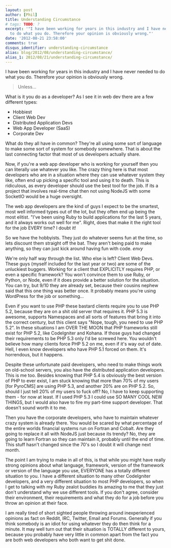 ```yaml
---
layout: post
author: [Phil]
title: Understanding Circumstance
# tags: TODO: ?
excerpt: '"I have been working for years in this industry and I have never needed
  to do what you do. Therefore your opinion is obviously wrong."'
date: '2012-08-21 23:58:00'
comments: true
disqus_identifier: understanding-circumstance
alias: blog/2012/08/understanding-circumstance/
alias_1: 2012/08/21/understanding-circumstance/
---
```


I have been working for years in this industry and I have never needed to do what you do. Therefore your opinion is obviously wrong.

> Unless...

What is it you do as a developer? As I see it in web dev there are a few different types:

* Hobbiest
* Client Web Dev
* Distributed Application Devs
* Web App Developer (SaaS)
* Corporate Dev

What do they all have in common? They're all using some sort of language to make some sort of system for somebody somewhere. That is about the last connecting factor that most of us developers actually share.

Now, if you're a web app developer who is working for yourself then you can literally use whatever you like. The crazy thing here is that most developers who are in a situation where they can use whatever system they like, often end up picking a specific tool and using it to death. This is ridiculous, as every developer should use the best tool for the job. If its a project that involves real-time chat then not using NodeJS with some SocketIO would be a huge oversight.

The web app developers are the kind of guys I expect to be the smartest, most well informed types out of the lot, but they often end up being the most elitist. "I've been using Ruby to build applications for the last 5 years, and it always works out well for me". Right, does that make it the right tool for the job EVERY time? I doubt it!

So we have the hobbyists. They just do whatever seems fun at the time, so lets discount them straight off the bat. They aren't being paid to make anything, so they can just kick around having fun with code. *envy*

We're only half way through the list. Who else is left? Client Web Devs. These guys (myself included for the last year or two) are some of the unluckiest buggers. Working for a client that EXPLICITLY requires PHP, or even a specific framework? You won't convince them to use Ruby, or Python, or Node, even if it does provide a better solution for the situation. You can try, but 9/10 they are already set, because their cousins nephew said that this one thing was better once. It probably means you're using WordPress for the job or something...

Even if you want to use PHP these bastard clients require you to use PHP 5.2, because they are on a shit old server that requires it. PHP 5.3 is awesome, supports Namespaces and all sorts of features that bring it into the correct century, but this client says "Nope, tough, you need to use PHP 5.2". In these situations I am OVER THE MOON that PHP frameworks still exist for PHP 5.2, like CodeIgniter and Kohana. If those guys had changed their requirements to be PHP 5.3 only I'd be screwed here. You wouldn't believe how many clients force PHP 5.2 on me, even if it's way out of date. Hell, I even know developers who have PHP 5.1 forced on them. It's horrendous, but it happens.

Despite these unfortunate paid developers, who need to make things work on old-school servers, you also have the distributed application developers. This is me too. Besides knowing that PHP 5.4 is obviously the best version of PHP to ever exist, I am stuck knowing that more than 70% of my users [for PyroCMS] are using PHP 5.3, and another 20% are on PHP 5.2. So, should I just tell 20% of my users to fuck off? No, I have to keep supporting them - for now at least. If I used PHP 5.3 I could use SO MANY COOL NEW THINGS, but I would also have to fire my part-time support developer. That doesn't sound worth it to me.

Then you have the corporate developers, who have to maintain whatever crazy system is already there. You would be scared by what percentage of the entire worlds financial systems run on Fortran and Cobalt. Are they going to replace it all with NodeJS just because its trendy? No, they are going to learn Fortran so they can maintain it, probably until the end of time. This stuff hasn't changed since the 70's so I doubt it will change next month.

The point I am trying to make in all of this, is that while you might have really strong opinions about what language, framework, version of the framework or version of the language you use, EVERYONE has a totally different situation to you. I have a different situation to many other CodeIgniter developers, and a very different situation to most PHP developers, so when I get to talking with my Ruby zealot buddies its amazing to me that they just don't understand why we use different tools. If you don't agree, consider their environment, their requirements and what they do for a job before you throw an opinion at their face. 

I am really tired of short sighted people throwing around inexperienced opinions as fact on Reddit, IRC, Twitter, Email and Forums. Generally if you think somebody is an idiot for using whatever they do then think for a minute. It may well turn out that their situation is TOTALLY different to yours, because you probably have very little in common apart from the fact you are both web developers who both want to get shit done.
